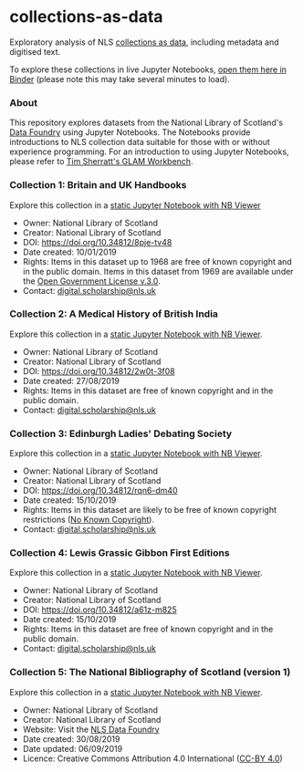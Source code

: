 # collections-as-data
Exploratory analysis of NLS [collections as data](https://cerlblog.wordpress.com/2020/08/13/special-collections-as-data-the-national-library-of-scotlands-data-foundry/), including metadata and digitised text.

To explore these collections in live Jupyter Notebooks, [open them here in Binder](https://mybinder.org/v2/gh/NLS-Digital-Scholarship/collections-as-data/b279687e53ea652eca0d1a2c583238a1baaca89b) (please note this may take several minutes to load).

### About
This repository explores datasets from the National Library of Scotland's [Data Foundry](https://data.nls.uk/) using Jupyter Notebooks.  The Notebooks provide introductions to NLS collection data suitable for those with or without experience programming.  For an introduction to using Jupyter Notebooks, please refer to [Tim Sherratt's GLAM Workbench](https://glam-workbench.github.io/getting-started/).

### Collection 1: Britain and UK Handbooks
Explore this collection in a [static Jupyter Notebook with NB Viewer](https://nbviewer.jupyter.org/github/NLS-Digital-Scholarship/collections-as-data/blob/main/Britain_and_UK_Handbooks_as_Data.ipynb)
* Owner: National Library of Scotland
* Creator: National Library of Scotland
* DOI: https://doi.org/10.34812/8pje-tv48
* Date created: 10/01/2019
* Rights: Items in this dataset up to 1968 are free of known copyright and in the public domain. Items in this dataset from 1969 are available under the [Open Government License v.3.0](http://www.nationalarchives.gov.uk/doc/open-government-licence/version/3/).
* Contact: digital.scholarship@nls.uk

### Collection 2: A Medical History of British India
Explore this collection in a [static Jupyter Notebook with NB Viewer](https://nbviewer.jupyter.org/github/NLS-Digital-Scholarship/collections-as-data/blob/main/Medical_History_of_British_India_as_Data.ipynb).
* Owner: National Library of Scotland
* Creator: National Library of Scotland
* DOI: https://doi.org/10.34812/2w0t-3f08
* Date created: 27/08/2019
* Rights: Items in this dataset are free of known copyright and in the public domain.
* Contact: digital.scholarship@nls.uk

### Collection 3: Edinburgh Ladies' Debating Society
Explore this collection in a [static Jupyter Notebook with NB Viewer](https://nbviewer.jupyter.org/github/NLS-Digital-Scholarship/collections-as-data/blob/main/Ladies_Edinburgh_Debating_Society_as_Data.ipynb).
* Owner: National Library of Scotland
* Creator: National Library of Scotland
* DOI: https://doi.org/10.34812/rqn6-dm40
* Date created: 15/10/2019
* Rights: Items in this dataset are likely to be free of known copyright restrictions ([No Known Copyright](https://rightsstatements.org/page/NKC/1.0/?language=en)).
* Contact: digital.scholarship@nls.uk

### Collection 4: Lewis Grassic Gibbon First Editions
Explore this collection in a [static Jupyter Notebook with NB Viewer](https://nbviewer.jupyter.org/github/NLS-Digital-Scholarship/collections-as-data/blob/main/Lewis_Grassic_Gibbon_as_Data.ipynb).
* Owner: National Library of Scotland
* Creator: National Library of Scotland
* DOI: https://doi.org/10.34812/a61z-m825
* Date created: 15/10/2019
* Rights: Items in this dataset are free of known copyright and in the public domain.
* Contact: digital.scholarship@nls.uk

### Collection 5: The National Bibliography of Scotland (version 1)
Explore this collection in a [static Jupyter Notebook with NB Viewer](https://nbviewer.jupyter.org/github/NLS-Digital-Scholarship/collections-as-data/blob/main/National_Bibliography_Scotland_as_Data.ipynb).
* Owner: National Library of Scotland
* Creator: National Library of Scotland
* Website: Visit the [NLS Data Foundry](https://data.nls.uk/data/metadata-collections/national-bibliography-of-scotland/)
* Date created: 30/08/2019
* Date updated: 06/09/2019
* Licence: Creative Commons Attribution 4.0 International ([CC-BY 4.0](https://creativecommons.org/licenses/by/4.0/))
